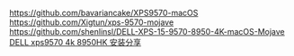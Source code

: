 https://github.com/bavariancake/XPS9570-macOS  
https://github.com/Xigtun/xps-9570-mojave  
https://github.com/shenlinsl/DELL-XPS-15-9570-8950-4K-macOS-Mojave  
[DELL xps9570 4k 8950HK 安装分享](http://bbs.pcbeta.com/viewthread-1802592-1-1.html)

